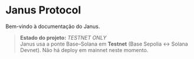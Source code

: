 # Janus Protocol

Bem-vindo à documentação do Janus.

> **Estado do projeto:** *TESTNET ONLY*  
> Janus usa a ponte Base–Solana em **Testnet** (Base Sepolia ↔ Solana Devnet). Não há deploy em mainnet neste momento.


